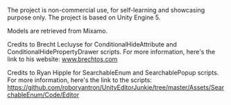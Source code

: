 The project is non-commercial use, for self-learning and showcasing purpose only. The project is based on Unity Engine 5.

Models are retrieved from Mixamo.

Credits to Brecht Lecluyse for ConditionalHideAttribute and ConditionalHidePropertyDrawer scripts. For more information, here's the link to his website: www.brechtos.com

Credits to Ryan Hipple for SearchableEnum and SearchablePopup scripts. For more information, here's the link to the scripts: https://github.com/roboryantron/UnityEditorJunkie/tree/master/Assets/SearchableEnum/Code/Editor
